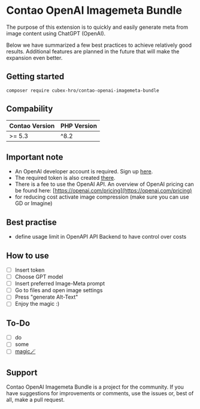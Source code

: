 # Contao OpenAI Imagemeta Bundle

The purpose of this extension is to quickly and easily generate meta from image content using ChatGPT (OpenAI).

Below we have summarized a few best practices to achieve relatively good results.
Additional features are planned in the future that will make the expansion even better.

## Getting started


```
composer require cubex-hro/contao-openai-imagemeta-bundle
```

## Compability

| Contao Version | PHP Version |
|----------------|-------------|
| \>= 5.3        | ^8.2        |


## Important note

- An OpenAI developer account is required. Sign up [here](https://platform.openai.com/signup). 
- The required token is also created [there](https://platform.openai.com/account/api-keys).
- There is a fee to use the OpenAI API. An overview of OpenAI pricing can be found here: [https://openai.com/pricing](https://openai.com/pricing)
- for reducing cost activate image compression (make sure you can use GD or Imagine)

## Best practise

- define usage limit in OpenAPI API Backend to have control over costs


## How to use

- [ ] Insert token
- [ ] Choose GPT model
- [ ] Insert preferred Image-Meta prompt
- [ ] Go to files and open image settings
- [ ] Press "generate Alt-Text"
- [ ] Enjoy the magic :)

## To-Do

- [ ] do
- [ ] some
- [ ] [magic🪄](https://media.tenor.com/IOEsG9ldvhAAAAAd/mr-bean.gif)

## Support
Contao OpenAI Imagemeta Bundle is a project for the community. If you have suggestions for improvements or comments, use the issues or, best of all, make a pull request.